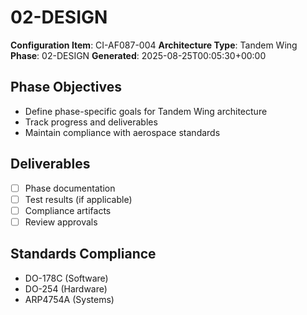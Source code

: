 # 02-DESIGN

**Configuration Item**: CI-AF087-004
**Architecture Type**: Tandem Wing
**Phase**: 02-DESIGN
**Generated**: 2025-08-25T00:05:30+00:00

## Phase Objectives
- Define phase-specific goals for Tandem Wing architecture
- Track progress and deliverables
- Maintain compliance with aerospace standards

## Deliverables
- [ ] Phase documentation
- [ ] Test results (if applicable)
- [ ] Compliance artifacts
- [ ] Review approvals

## Standards Compliance
- DO-178C (Software)
- DO-254 (Hardware)
- ARP4754A (Systems)
